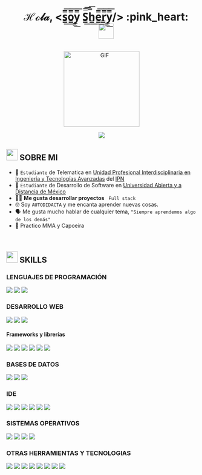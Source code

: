 <div id="user-content-toc" align= "center">
  <ul>
    <summary><h1 style="display: inline-block">  ℋℴ𝓁𝒶, &lt;s̳̿͟͞o̳̿͟͞y̳̿͟͞ S̳̿͟͞h̳̿͟͞e̳̿͟͞r̳̿͟͞y̳̿͟͞/&gt;  :pink_heart:  
    <img src="GIF/Hi.gif" width="40px" />
    </h1></summary>
  </ul>
  <img alt="GIF" src="https://i.pinimg.com/originals/9e/a7/2e/9ea72ef078139ced289852e8a4ea0c5c.gif" width = 200/>
</div>

<p align="center">
  <a href="https://github.com/DenverCoder1/readme-typing-svg"><img src="https://readme-typing-svg.herokuapp.com?lines=Estudiante+Ingenieria+Telematica;Desarrolladora+web+Full+Stack;Siempre%20Aprendiendo%20Cosas%20Nuevas&center=true&width=380&height=45"></a>
</p>
<!--  ACERCA DE MI -->

## <picture><img src = "https://github.com/7oSkaaa/7oSkaaa/blob/main/Images/about_me.gif?raw=true" width = 30px></picture> SOBRE MI



- :school: `Estudiante` de Telematica en [Unidad Profesional Interdisciplinaria en Ingeniería y Tecnologías Avanzadas](https://www.upiita.ipn.mx/) del [IPN](https://www.ipn.mx/)
- :school: `Estudiante` de Desarrollo de Software en [Universidad Abierta y a Distancia de México](https://www.unadmexico.mx/)
- :technologist: **Me gusta desarrollar proyectos** ` Full stack` 
- :nerd_face: Soy `AUTODIDACTA` y me encanta aprender nuevas cosas.
- :speaking_head: Me gusta mucho hablar de cualquier tema, `"Siempre aprendemos algo de los demás"`
- :martial_arts_uniform: Practico MMA y Capoeira 

<br>


<!--  SKILLS -->

## <picture><img src = "https://github.com/7oSkaaa/7oSkaaa/blob/main/Images/about_me.gif?raw=true" width = 30px></picture> SKILLS

<h3> LENGUAJES DE PROGRAMACIÓN </h3>
<span> 
<!--  JAVA -->
  <img src="https://img.shields.io/badge/Java-ED8B00?style=for-the-badge&logo=java&logoColor=white">
<!--  C++ -->
  <img src="https://img.shields.io/badge/C%2B%2B-00599C?style=for-the-badge&logo=c%2B%2B&logoColor=white">
<!--  PHP -->
  <img src="https://img.shields.io/badge/PHP-777BB4?style=for-the-badge&logo=php&logoColor=white">

<!--     <img src="https://img.shields.io/badge/C-00599C?style=for-the-badge&logo=c&logoColor=white">     -->

</span>


<h3> DESARROLLO WEB </h3>

<span>
<img src="https://img.shields.io/badge/HTML5-E34F26?style=for-the-badge&logo=html5&logoColor=white">
<img src="https://img.shields.io/badge/CSS3-1572B6?style=for-the-badge&logo=css3&logoColor=white">
<img src="https://img.shields.io/badge/JavaScript-F7DF1E?style=for-the-badge&logo=javascript&logoColor=black">
</span>

<h4> Frameworks y librerías </h4>

<span>
  <!--  Springboot -->
  <img src="https://img.shields.io/badge/SpringBoot-6DB33F?style=for-the-badge&logo=Spring&logoColor=white">
  <!--  Bootstrap -->
  <img src="https://img.shields.io/badge/Bootstrap-563D7C?style=for-the-badge&logo=bootstrap&logoColor=white">
  <!--  ReactJs -->
  <img src="https://img.shields.io/badge/React-20232A?style=for-the-badge&logo=react&logoColor=61DAFB">
  <!--  VueJs -->
  <img src="https://img.shields.io/badge/VUE.JS-CB3837?style=for-the-badge&logo=Vue.js&logoColor=white">
  <!--  NodeJs -->
  <img src="https://img.shields.io/badge/Node.js-339933?style=for-the-badge&logo=nodedotjs&logoColor=white">
  <!--  Laravel -->
  <img src="https://img.shields.io/badge/Laravel-FF2D20?style=for-the-badge&logo=laravel&logoColor=white">

  
  <!--  <img src="https://img.shields.io/badge/Express.js-000000?style=for-the-badge&logo=express&logoColor=white">      -->
  <!--  <img src="https://img.shields.io/badge/Yarn-2C8EBB?style=for-the-badge&logo=yarn&logoColor=white">      -->
  <!--  <img src="https://img.shields.io/badge/Express.js-000000?style=for-the-badge&logo=express&logoColor=white">      -->
  
</span>


<h3> BASES DE DATOS </h3>
<span>
  <!--  MySql -->
  <img src="https://img.shields.io/badge/MySQL-00000F?style=for-the-badge&logo=mysql&logoColor=white">
  <!--  PostgreSQL -->
  <img src="https://img.shields.io/badge/postgresql-CC6699?style=for-the-badge&logo=postgresql&logoColor=white">
  
  <!--  MongoDB -->
  <img src="https://img.shields.io/badge/MongoDB-4EA94B?style=for-the-badge&logo=mongodb&logoColor=white">



  <!--  <img src="https://img.shields.io/badge/SQLite-07405E?style=for-the-badge&logo=sqlite&logoColor=white">    --> 
</span>

<h3> IDE </h3>

<span>
  <!--  Visual Studio Code -->
  <img src="https://img.shields.io/badge/Visual_Studio_Code-0078D4?style=for-the-badge&logo=visual%20studio%20code&logoColor=white">
  <!--  Android Studio -->
  <img src="https://img.shields.io/badge/Android_Studio-3DDC84?style=for-the-badge&logo=android-studio&logoColor=white">
  <!--  NetBeans -->
  <img src="https://img.shields.io/badge/NetBeans-D22128?style=for-the-badge&logo=Apache&logoColor=white">
  <!--  IntelliJ Idea -->
  <img src="https://img.shields.io/badge/IntelliJ%20Idea-000?style=for-the-badge&logo=intellij-idea&logoColor=white">
  <!--  Visual Studio -->
  <img src="https://img.shields.io/badge/Visual%20Studio%20-%20orange?style=for-the-badge&logo=visualstudio&logoColor=white">
  <!--  Dev C -->
  <img src="https://img.shields.io/badge/Dev%20C%2B%2B%20-%20green?style=for-the-badge&logo=visualstudio&logoColor=white">
  <!--  <img src="https://img.shields.io/badge/sublime_text-%23575757.svg?&style=for-the-badge&logo=sublime-text&logoColor=important">       -->



<h3> SISTEMAS OPERATIVOS </h3>
<span>
  <!--  Linux -->
  <img src="https://img.shields.io/badge/Linux-FCC624?style=for-the-badge&logo=linux&logoColor=black">
  <!--  Ubuntu -->
  <img src="https://img.shields.io/badge/Ubuntu-E95420?style=for-the-badge&logo=ubuntu&logoColor=white">
  <!--  Windows -->
  <img src="https://img.shields.io/badge/Windows-0078D6?style=for-the-badge&logo=windows&logoColor=white">
  <!--  Android -->
  <img src="https://img.shields.io/badge/Android-3DDC84?style=for-the-badge&logo=android&logoColor=white">
  <!--  Dev C -->

  <!--  Dev C -->

  <!--  Dev C -->  
</span>

<h3> OTRAS HERRAMIENTAS Y TECNOLOGIAS </h3>
<span>
  <!--  GIT-->  
<img src="https://img.shields.io/badge/Git-F05032?style=for-the-badge&logo=git&logoColor=white">
  <!--  GITHUB -->  
<img src="https://img.shields.io/badge/GITHUB%20-%20green?style=for-the-badge&logo=github&logoColor=white">
  <!--  LATEX -->  
<img src="https://img.shields.io/badge/-LaTeX-008080?style=for-the-badge&logo=latex&logoColor=white">
  <!--  PostMan -->  
<img src="https://img.shields.io/badge/Postman-FF6C37?style=for-the-badge&logo=Postman&logoColor=white">
  <!--  Discord-->  
<img src="https://img.shields.io/badge/Discord-7289DA?style=for-the-badge&logo=discord&logoColor=white  ">
  <!--  OFFICE -->  
<img src="https://img.shields.io/badge/Microsoft_Office-D83B01?style=for-the-badge&logo=microsoft-office&logoColor=white">
  <!--  EXCEL -->  
<img src="https://img.shields.io/badge/Microsoft_Excel-217346?style=for-the-badge&logo=microsoft-excel&logoColor=white">
<!--  XAMP --> 
<img src="https://img.shields.io/badge/Xampp-F37623?style=for-the-badge&logo=xampp&logoColor=white">

  
  <!--  <img src="https://img.shields.io/badge/Shell_Script-121011?style=for-the-badge&logo=gnu-bash&logoColor=white">       -->  
  <!--  <img src="https://img.shields.io/badge/Markdown-000000?style=for-the-badge&logo=markdown&logoColor=white">      -->  
  <!--  <img src="https://img.shields.io/badge/Sass-CC6699?style=for-the-badge&logo=sass&logoColor=white">      -->  
  <!--   <img src="https://img.shields.io/badge/json-5E5C5C?style=for-the-badge&logo=json&logoColor=white">     -->  
  <!--  <img src="https://img.shields.io/badge/jQuery-0769AD?style=for-the-badge&logo=jquery&logoColor=white">      -->  
  <!--  <img src="https://img.shields.io/badge/React_Router-CA4245?style=for-the-badge&logo=react-router&logoColor=white">      -->  
  <!--  <img src="https://img.shields.io/badge/styled--components-DB7093?style=for-the-badge&logo=styled-components&logoColor=white">       -->  
  <!--    <img src="https://img.shields.io/badge/Font_Awesome-339AF0?style=for-the-badge&logo=fontawesome&logoColor=white">     -->  
  <!--        -->  
  
</span>






